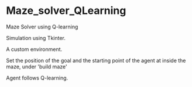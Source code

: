 # Maze_solver_QLearning
Maze Solver using Q-learning

Simulation using Tkinter. 

A custom environment.

Set the position of the goal and the starting point of the agent at inside the maze, under 'build maze'

Agent follows Q-learning.

